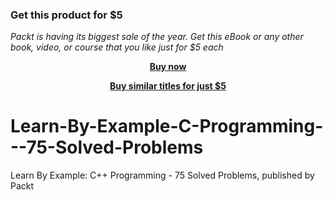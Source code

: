 
### Get this product for $5

<i>Packt is having its biggest sale of the year. Get this eBook or any other book, video, or course that you like just for $5 each</i>


<b><p align='center'>[Buy now](https://packt.link/9781789137774)</p></b>


<b><p align='center'>[Buy similar titles for just $5](https://subscription.packtpub.com/search)</p></b>


# Learn-By-Example-C-Programming---75-Solved-Problems
Learn By Example: C++ Programming - 75 Solved Problems, published by Packt
